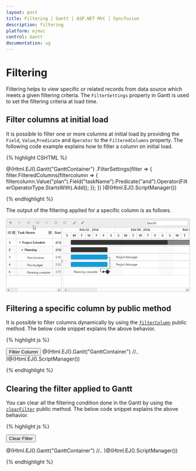 ```yaml
---
layout: post
title: Filtering | Gantt | ASP.NET MVC | Syncfusion
description: filtering
platform: ejmvc
control: Gantt
documentation: ug
---
```


# Filtering

Filtering helps to view specific or related records from data source which meets a given filtering criteria. The `FilterSettings` property in Gantt is used to set the filtering criteria at load time.

## Filter columns at initial load
It is possible to filter one or more columns at initial load by providing the `Field`, `Value`,`Predicate` and `Operator` to the `FilteredColumns` property. The following code example explains how to filter a column on initial load.

{% highlight CSHTML %}

@(Html.EJ().Gantt("GanttContainer")
.FilterSettings(filter =>
{
	filter.FilteredColumns(filtercolumn =>
		{
			filtercolumn.Value("plan").Field("taskName").Predicate("and").Operator(FilterOperatorType.StartsWith).Add();
		});
})
)@(Html.EJ().ScriptManager())

{% endhighlight %}

The output of the filtering applied for a specific column is as follows.

![](Filtering_images/Filtering_img1.png)

## Filtering a specific column by public method

It is possible to filter columns dynamically by using the [`filterColumn`](/api/js/ejgantt#methods:filtercolumn "filterColumn(fieldName, filterOperator, filterValue, [predicate], [matchCase])") public method. 
The below code snippet explains the above behavior.

{% highlight js %}

<button id="filterColumn">Filter Column</button>
@(Html.EJ().Gantt("GanttContainer")
   //..
)@(Html.EJ().ScriptManager())
<script type="text/javascript">

$("#filterColumn").click(function (args) {
       var obj = $("#GanttContainer").ejGantt("instance");
       obj.filterColumn("taskName", "startswith", "plan");
})
</script>

{% endhighlight %}


## Clearing the filter applied to Gantt

You can clear all the filtering condition done in the Gantt by using the [`clearFilter`](/api/js/ejgantt#methods:clearfilter "clearFilter()") public method. 
The below code snippet explains the above behavior.

{% highlight js %}

<button id="clearFilter">Clear Filter</button>

@(Html.EJ().Gantt("GanttContainer")
   //..
)@(Html.EJ().ScriptManager())

<script type="text/javascript">

$("#clearFilter").click(function (args) {
       var obj = $("#GanttContainer").ejGantt("instance");
       obj.clearFilter();
})
</script>

{% endhighlight %}